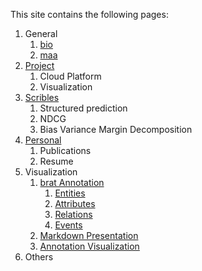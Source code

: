 

This site contains the following pages:

1. General
    1. [bio](https://en.wikipedia.org/wiki/Bioinformatics)
    2. [maa](https://www.maa.org)
2. [Project](../../../k2)
    1. Cloud Platform
    2. Visualization
3. [Scribles](../../../w3)
    1. Structured prediction
    2. NDCG
    3. Bias Variance Margin Decomposition
4. [Personal](../../../d4/)
    1. Publications
    2. Resume
5. Visualization
    1. [brat Annotation](http://brat.nlplab.org/sitemap.html)
        1. [Entities](../../../w3/l17/brat/v14ex/b14aEntities.html)
        2. [Attributes](../../../w3/l17/brat/v14ex/b14bAttribute.html)
        3. [Relations](../../../w3/l17/brat/v14ex/b14cRelation.html)
        4. [Events](../../../w3/l17/brat/v14ex/b14cEvent.html)
    2. [Markdown Presentation](../../../w3/yXX/md/README.html)
    3. [Annotation Visualization](../../../w3/yXX/anno/anno.html)
6. Others